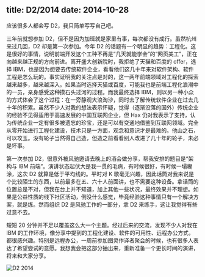 title: D2/2014
date: 2014-10-28
---
应该很多人都会写 D2，我只简单写写自己吧。

三年前就想参加 D2，但不是因为加班就是家里有事，每次都没有成行。虽然杭州来过几回，D2 却是第一次参加。今年 D2 的话题有一个明显的趋势：工程化。这是很好的事情，说明前端开发这个工种不再是“几天就能学会”的“网页美工”，正在向越来越正规的方向前进。离开盛大创新院时，我拒绝了天猫和百度的 offer，选择 IBM，也是因为想要去传统软件企业，看看他们这几十年来对软件架构、软件工程是怎么玩的。事实证明我的关注点是对的，这一两年前端领域对工程化的探索越来越多，越来越深入。如果当时选择天猫或百度，可能我也是前端工程化浪潮中的一员，亲身感受这种摸石头过河的过程。而我最终选择 IBM，则以另一种小众的方式体会了这个过程：在一旁静观大浪淘沙，同时去了解传统软件企业在过去几十年的积累。虽然不少人对我的想法表示怀疑，觉得（逐渐没落的国外）传统企业的经验不见得适用于高速发展的中国互联网企业，但 Hax 仍对我表示了支持，认为传统企业一定有很多被遗忘的珍宝，还是可以有变通地借鉴到互联网领域。完全从零开始进行工程化建设，技术只是一方面，观念和意识才是最难的。他山之石，可以攻玉。没有轮子当然得自己造，但造之前看看别人改进了几十年的轮子，未必是坏事。<!-- more -->

第一次参加 D2，很意外被风驰邀请去晚上的酒会做分享，帮我安排的题目是“架构与 IBM 前端”。演讲状态起伏大是我一贯的毛病，有时候很好，有时候一塌糊涂，这次 D2 就算是低于平均线的。平时对 K 歌毫无兴趣，因此话筒对我来说是个比较陌生的东西，以前最多在五、六十人前面讲，也不需要这种设备。拿话筒的位置总是不对，但我在台上并不知道，加上其他一些状况，最终效果并不理想。如果是公益性质的线下社区活动，倒没什么感觉，毕竟经验这种事情只有一个解决方案，就是练。然而组织 D2 是风驰工作的一部分，拿 D2 来练手，这让我觉得有些过意不去。

短短 20 分钟并不足以覆盖这么大一个主题。经过后来的交流，发现不少人对我在 IBM 的工作环境，像分享中提到的工程化建设、软件的可用性、远程办公方式，都很感兴趣。特别是远程办公，一周前参加图灵作译者聚会的时候，也有很多人表达了希望尝试的意愿。我想我会把这部分抽出来，重新准备一个更长时间的演讲，将来和大家分享。

![D2 2014](https://myst729.github.io/blog-images/2014/10/d2.jpg)